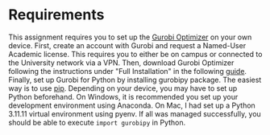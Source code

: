 # Requirements 
This assignment requires you to set up the [Gurobi Optimizer](https://www.gurobi.com/downloads/gurobi-software/) on your own device. First, create an account with Gurobi and request a Named-User Academic license. This requires you to either be on campus or connected to the University network via a VPN. Then, download Gurobi Optimizer following the instructions under "Full Installation" in the following [guide](https://support.gurobi.com/hc/en-us/articles/4534161999889-How-do-I-install-Gurobi-Optimizer). Finally, set up Gurobi for Python by installing gurobipy package. The easiest way is to use [pip](https://pypi.org/project/gurobipy/). Depending on your device, you may have to set up Python beforehand. On Windows, it is recommended you set up your development environment using Anaconda. On Mac, I had set up a Python 3.11.11 virtual environment using pyenv. If all was managed successfully, you should be able to execute `import gurobipy` in Python.
